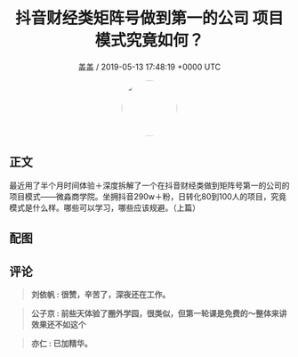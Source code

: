 <h1 align="center">抖音财经类矩阵号做到第一的公司 项目模式究竟如何？</h1>
<p align="center">
    <a>盖盖 / 2019-05-13 17:48:19 &#43;0000 UTC</a>
</p>

<div align="center">
    <img src="https://images.zsxq.com/FlwmrJjDzqx9My9Af_mpYhDSxDTN?e=1590940799&amp;token=kIxbL07-8jAj8w1n4s9zv64FuZZNEATmlU_Vm6zD:553Gmy1BZ8VFShRuRnolL1YprKM=" width="100" height="100" style="border:1px solid;border-radius:50%; color:#ffffff"/>
</div>

## 正文

<div>
    最近用了半个月时间体验＋深度拆解了一个在抖音财经类做到矩阵号第一的公司的项目模式——微淼商学院。坐拥抖音290w＋粉，日转化80到100人的项目，究竟模式是什么样。哪些可以学习，哪些应该规避。（上篇）


</div>

## 配图
<div class="image" align="center">

</div>

## 评论

<div align="left">
<div>

<blockquote >
<span> <strong>刘依帆 : 很赞，辛苦了，深夜还在工作。 </strong></span>
</blockquote>

<blockquote >
<span> <strong>公子京 : 前些天体验了圈外学园，很类似，但第一轮课是免费的～整体来讲效果还不如这个 </strong></span>
</blockquote>

<blockquote >
<span> <strong>亦仁 : 已加精华。 </strong></span>
</blockquote>

</div>
</div>